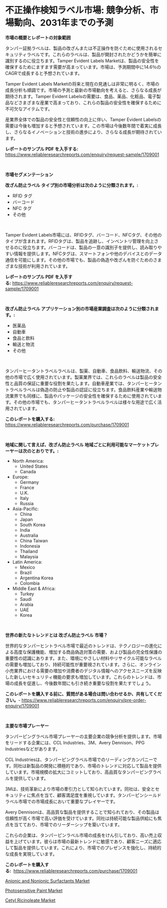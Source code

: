 <p><h1>不正操作検知ラベル市場: 競争分析、市場動向、2031年までの予測</h1></p><p><strong>市場の概要とレポートの対象範囲</strong></p>
<p><p>タンパー証拠ラベルは、製品の改ざんまたは不正操作を防ぐために使用されるセキュリティラベルです。これらのラベルは、製品が開封されたかどうかを簡単に識別するのに役立ちます。Tamper Evident Labels Marketは、製品の安全性を確保するためにますます需要が高まっています。市場は、予測期間中に14.6％のCAGRで成長すると予想されています。</p><p>Tamper Evident Labels Marketの将来と現在の見通しは非常に明るく、市場の成長分析も順調です。市場の予測と最新の市場動向を考えると、さらなる成長が期待されます。Tamper Evident Labelsの需要は、食品、薬品、化粧品、電子製品などさまざまな産業で高まっており、これらの製品の安全性を確保するために不可欠なアイテムです。</p><p>産業界全体での製品の安全性と信頼性の向上に伴い、Tamper Evident Labelsの需要は今後も増加すると予想されています。この市場は今後数年間で着実に成長し、さらなるイノベーションと技術の進歩により、さらなる成長が期待されています。</p></p>
<p><strong>レポートのサンプル PDF を入手する:</strong> <a href="https://www.reliableresearchreports.com/enquiry/request-sample/1709001">https://www.reliableresearchreports.com/enquiry/request-sample/1709001</a></p>
<p>&nbsp;</p>
<p><strong>市場セグメンテーション</strong></p>
<p><strong>改ざん防止ラベル タイプ別の市場分析は次のように分類されます。:</strong></p>
<p><ul><li>RFID タグ</li><li>バーコード</li><li>NFC タグ</li><li>その他</li></ul></p>
<p>&nbsp;</p>
<p><p>Tamper Evident Labels市場には、RFIDタグ、バーコード、NFCタグ、その他のタイプが含まれます。RFIDタグは、製品を追跡し、インベントリ管理を向上させるのに役立ちます。バーコードは、製品の一意の識別子を提供し、読み取りやすい情報を提供します。NFCタグは、スマートフォンや他のデバイスとのデータ通信を可能にします。その他の市場でも、製品の偽造や改ざんを防ぐためのさまざまな技術が利用されています。</p></p>
<p><strong>レポートのサンプル PDF を入手する:</strong>&nbsp;<a href="https://www.reliableresearchreports.com/enquiry/request-sample/1709001">https://www.reliableresearchreports.com/enquiry/request-sample/1709001</a></p>
<p>&nbsp;</p>
<p><strong> 改ざん防止ラベル アプリケーション別の市場産業調査は次のように分類されます。:</strong></p>
<p><ul><li>医薬品</li><li>自動車</li><li>食品と飲料</li><li>輸送と物流</li><li>その他</li></ul></p>
<p>&nbsp;</p>
<p><p>タンパーヒータントラベルラベルは、製薬、自動車、食品飲料、輸送物流、その他の市場で広く使用されています。製薬業界では、これらのラベルは製品の安全性と品質の保証に重要な役割を果たします。自動車産業では、タンパーヒータントラベルラベルは偽造の防止や製品の認証に役立ちます。食品飲料産業や輸送物流業界でも同様に、製品やパッケージの安全性を確保するために使用されています。その他の市場でも、タンパーヒータントラベルラベルは様々な用途で広く活用されています。</p></p>
<p><strong>このレポートを購入する:</strong>&nbsp; <a href="https://www.reliableresearchreports.com/purchase/1709001">https://www.reliableresearchreports.com/purchase/1709001</a></p>
<p>&nbsp;</p>
<p><strong>地域に関して言えば、改ざん防止ラベル 地域ごとに利用可能なマーケットプレーヤーは次のとおりです。:</strong></p>
<p><ul>
    <li>
        North America:
        <ul>
            <li>United States</li>
            <li>Canada</li>
        </ul>
    </li>
    <li>
        Europe:
        <ul>
            <li>Germany</li>
            <li>France</li>
            <li>U.K.</li>
            <li>Italy</li>
            <li>Russia</li>
        </ul>
    </li>
    <li>
        Asia-Pacific:
        <ul>
            <li>China</li>
            <li>Japan</li>
            <li>South Korea</li>
            <li>India</li>
            <li>Australia</li>
            <li>China Taiwan</li>
            <li>Indonesia</li>
            <li>Thailand</li>
            <li>Malaysia</li>
        </ul>
    </li>
    <li>
        Latin America:
        <ul>
            <li>Mexico</li>
            <li>Brazil</li>
            <li>Argentina Korea</li>
            <li>Colombia</li>
        </ul>
    </li>
    <li>
        Middle East & Africa:
        <ul>
            <li>Turkey</li>
            <li>Saudi</li>
            <li>Arabia</li>
            <li>UAE</li>
            <li>Korea</li>
        </ul>
    </li>
    </ul></p>
<p>&nbsp;</p>
<p><strong>世界の新たなトレンドとは 改ざん防止ラベル 市場？</strong></p>
<p><p>世界的なタンパーヒントラベル市場で最近のトレンドは、テクノロジーの進化による高度な保護機能、増加する商品偽造対策の需要、および製品の完全性保護の重要性の認識にあります。また、環境にやさしい材料やリサイクル可能なラベルの需要も増加しており、持続可能性が重要視されています。さらに、オンライン小売業界における需要の増加や消費者のデジタル情報へのアクセスニーズを反映した新しいセキュリティ機能の要求も増加しています。これらのトレンドは、市場の成長を促進し、今後数年間にも引き続き重要な役割を果たすでしょう。</p></p>
<p><strong>このレポートを購入する前に、質問がある場合は問い合わせるか、共有してください。</strong>- <a href="https://www.reliableresearchreports.com/enquiry/pre-order-enquiry/1709001">https://www.reliableresearchreports.com/enquiry/pre-order-enquiry/1709001</a></p>
<p>&nbsp;</p>
<p><strong>主要な市場プレーヤー</strong></p>
<p><p>タンパーピングラベル市場プレーヤーの主要企業の競争分析を提供します。市場をリードする企業には、CCL Industries、3M、Avery Dennison、PPG Industriesなどがあります。</p><p>CCL Industriesは、タンパーピングラベル市場でのリーディングカンパニーです。同社は新製品の開発に積極的であり、市場のトレンドに対応して製品を提供しています。市場規模の拡大にコミットしており、高品質なタンパーピングラベルを提供しています。</p><p>3Mは、技術革新により市場の牽引力として知られています。同社は、安全とセキュリティに焦点を当て、顧客満足度を重視しています。タンパーピンシールドラベル市場での市場成長において重要なプレイヤーです。</p><p>Avery Dennisonは、高品質な製品を提供することで知られており、その製品は信頼性が高く市場で高い評価を受けています。同社は持続可能な製品供給にも焦点を当てており、市場でのリーダーシップを築いています。</p><p>これらの企業は、タンパーピンラベル市場の成長をけん引しており、高い売上収益を上げています。彼らは市場の最新トレンドに敏感であり、顧客ニーズに適応して製品を提供しています。これにより、市場でのプレゼンスを強化し、持続的な成長を実現しています。</p></p>
<p><strong>このレポートを購入する:</strong>&nbsp;&nbsp;<a href="https://www.reliableresearchreports.com/purchase/1709001">https://www.reliableresearchreports.com/purchase/1709001</a></p>
<p><p><a href="https://view.publitas.com/reportprime-1/decoding-the-anionic-and-nonionic-surfactants-market-a-deep-dive-into-the-latest-market-trends-market-segmentation-and-competitive-analysis/">Anionic and Nonionic Surfactants Market</a></p><p><a href="https://github.com/Angelnienowdseej3e45z3p8c/Market-Research-Report-List-1/blob/main/photosensitive-paint-market.md">Photosensitive Paint Market</a></p><p><a href="https://view.publitas.com/reportprime-1/cetyl-ricinoleate-market-size-and-growth-market-segmentation-regional-and-country-breakdowns-and-market-trends-for-period-from-2023-2030/">Cetyl Ricinoleate Market</a></p></p>